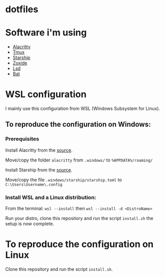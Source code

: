 # dotfiles

# Software i'm using
- [Alacritty](https://github.com/alacritty/alacritty)
- [Tmux](https://github.com/tmux/tmux/wiki)
- [Starship](https://github.com/starship/starship)
- [Zoxide](https://github.com/ajeetdsouza/zoxide)
- [Lsd](https://github.com/lsd-rs/lsd)
- [Bat](https://github.com/sharkdp/bat)

# WSL configuration

I mainly use this configuration from WSL (Windows Subsystem for Linux).

## To reproduce the configuration on Windows:

### Prerequisites
Install Alacritty from the [source](https://github.com/alacritty/alacritty).

Move/copy the folder `alacritty` from `.windows/` to `%APPDATA%/roaming/`

Install Starship from the [source](https://github.com/starship/starship).

Move/copy the file `.windows/starship/starship.toml` to `C:\Users\Username\.config` 

### Install WSL and a Linux distribution:
From the terminal: `wsl --install` then `wsl --install -d <DistroName>`

Run your distro, clone this repository and run the script `install.sh` the setup is now complete.

# To reproduce the configuration on Linux

Clone this repository and run the script `install.sh`.

